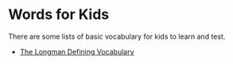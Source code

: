 # Words for Kids

There are some lists of basic vocabulary for kids to learn and test.

- [The Longman Defining Vocabulary](resource/longman.md)

